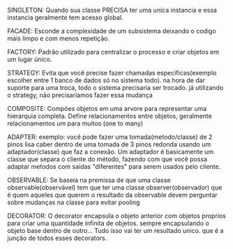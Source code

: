 SINGLETON:
Quando sua classe PRECISA ter uma unica instancia e essa instancia geralmente tem acesso global.

FACADE:
Esconde a complexidade de um subsistema deixando o codigo mais limpo e com menos repetição.

FACTORY:
Padrão utilizado para centralizar o processo e criar objetos em um lugar único.

STRATEGY:
Evita que você precise fazer chamadas específicas(exemplo escolher entre 1 banco de dados só no sistema todo). na hora de dar suporte para uma troca, todo o sistema precisaria ser trocado. já utilizando o strategy, não precisariamos fazer essa mudança

COMPOSITE:
Compões objetos em uma arvore para representar uma hierarquia completa.
Define relacionamentos entre objetos, geralmente relacionamentos um para muitos (one to many)

ADAPTER:
exemplo:
você pode fazer uma tomada(metodo/classe) de 2 pinos lisa caber dentro de uma tomada de 3 pinos redonda usando um adaptador(classe) que faz a conexão.
Um adaptador é basicamente um classe que separa o cliente do método, fazendo com que você possa adaptar metodos com saidas "diferentes" para serem usados pelo cliente.

OBSERVABLE:
Se baseia na premissa de que uma classe observable(observável) tem que ter uma classe observer(observador) que é quem aqueles que querem o resultado da observable devem perguntar sobre mudanças na classe para evitar pooling

DECORATOR:
O decorator encapsula o objeto anterior com objetos proprios para criar uma quantidade infinita de objetos. sempre encapsulando o objeto base dentro de outro...
Tudo isso vai ter um resultado unico. que é a junção de todos esses decorators.